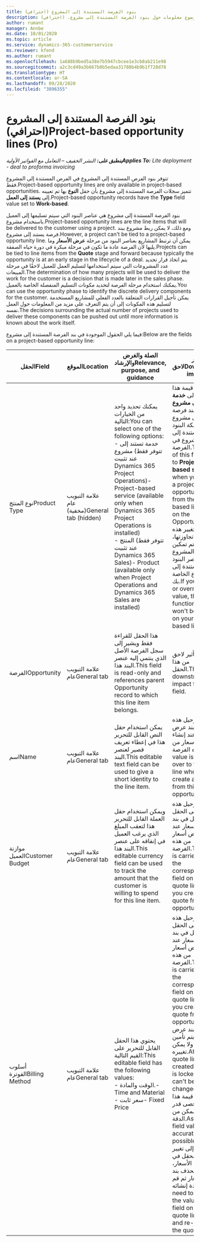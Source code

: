 ```yaml
---
title: بنود الفرصة المستندة إلى المشروع (احترافي)
description: يقدم هذا الموضوع معلومات حول بنود الفرصة المستندة إلى مشروع. (احترافي)
author: rumant
manager: Annbe
ms.date: 10/01/2020
ms.topic: article
ms.service: dynamics-365-customerservice
ms.reviewer: kfend
ms.author: rumant
ms.openlocfilehash: 1a688b9bed5a38e7b5947cbcee1e3cb8ab211e98
ms.sourcegitcommit: a2c3cd49a3b667b8b5edaa31788b4b9b1f728d78
ms.translationtype: HT
ms.contentlocale: ar-SA
ms.lasthandoff: 09/28/2020
ms.locfileid: "3896355"
---
```

# <a name="project-based-opportunity-lines-pro"></a><span data-ttu-id="9ef02-104">بنود الفرصة المستندة إلى المشروع (احترافي)</span><span class="sxs-lookup"><span data-stu-id="9ef02-104">Project-based opportunity lines (Pro)</span></span>

<span data-ttu-id="9ef02-105">_**ينطبق على:** النشر الخفيف – التعامل مع الفواتير الأولية_</span><span class="sxs-lookup"><span data-stu-id="9ef02-105">_**Applies To:** Lite deployment - deal to proforma invoicing_</span></span>

<span data-ttu-id="9ef02-106">تتوفر بنود الفرص المستندة إلى المشروع في الفرص المستندة إلى المشروع فقط.</span><span class="sxs-lookup"><span data-stu-id="9ef02-106">Project-based opportunity lines are only available in project-based opportunities.</span></span> <span data-ttu-id="9ef02-107">تتميز سجلات الفرصة المستندة إلى مشروع بأن حقل **النوع** بها تم تعيينه إلى **يستند إلى العمل**.</span><span class="sxs-lookup"><span data-stu-id="9ef02-107">Project-based opportunity records have the **Type** field value set to **Work-based**.</span></span>

<span data-ttu-id="9ef02-108">بنود الفرصة المستندة إلى مشروع هي عناصر البنود التي سيتم تسليمها إلى العميل باستخدام مشروع.</span><span class="sxs-lookup"><span data-stu-id="9ef02-108">Project-based opportunity lines are the line items that will be delivered to the customer using a project.</span></span> <span data-ttu-id="9ef02-109">ومع ذلك، لا يمكن ربط مشروع ببند فرصة يستند إلى مشروع.</span><span class="sxs-lookup"><span data-stu-id="9ef02-109">However, a project can't be tied to a project-based opportunity line.</span></span> <span data-ttu-id="9ef02-110">يمكن أن ترتبط المشاريع بعناصر البنود من مرحلة **عرض الأسعار** وما يليها لأن الفرصة عادة ما تكون في مرحلة مبكرة في دورة حياه الصفقة.</span><span class="sxs-lookup"><span data-stu-id="9ef02-110">Projects can be tied to line items from the **Quote** stage and forward because typically the opportunity is at an early stage in the lifecycle of a deal.</span></span> <span data-ttu-id="9ef02-111">يتم اتخاذ قرار تحديد عدد المشروعات التي سيتم استخدامها لتسليم العمل للعميل لاحقًا في مرحلة المبيعات.</span><span class="sxs-lookup"><span data-stu-id="9ef02-111">The determination of how many projects will be used to deliver the work for the customer is a decision that is made later in the sales phase.</span></span> <span data-ttu-id="9ef02-112">يمكنك استخدام مرحلة الفرصة لتحديد مكونات التسليم المنفصلة الخاصة بالعميل.</span><span class="sxs-lookup"><span data-stu-id="9ef02-112">You can use the opportunity phase to identify the discrete delivery components for the customer.</span></span> <span data-ttu-id="9ef02-113">يمكن تأجيل القرارات المتعلقة بالعدد الفعلي للمشاريع المستخدمة لتسليم هذه المكونات إلى أن يتم التعرف على مزيد من المعلومات حول العمل نفسه.</span><span class="sxs-lookup"><span data-stu-id="9ef02-113">The decisions surrounding the actual number of projects used to deliver these components can be pushed out until more information is known about the work itself.</span></span>

<span data-ttu-id="9ef02-114">فيما يلي الحقول الموجودة في بند الفرصة المستندة إلى مشروع:</span><span class="sxs-lookup"><span data-stu-id="9ef02-114">Below are the fields on a project-based opportunity line:</span></span>

| <span data-ttu-id="9ef02-115">**الحقل**</span><span class="sxs-lookup"><span data-stu-id="9ef02-115">**Field**</span></span> | <span data-ttu-id="9ef02-116">**الموقع**</span><span class="sxs-lookup"><span data-stu-id="9ef02-116">**Location**</span></span> | <span data-ttu-id="9ef02-117">**الصلة والغرض والإرشاد**</span><span class="sxs-lookup"><span data-stu-id="9ef02-117">**Relevance, purpose, and guidance**</span></span> | <span data-ttu-id="9ef02-118">**تأثير لاحق**</span><span class="sxs-lookup"><span data-stu-id="9ef02-118">**Downstream impact**</span></span> |
| --- | --- | --- | --- |
| <span data-ttu-id="9ef02-119">نوع المنتج</span><span class="sxs-lookup"><span data-stu-id="9ef02-119">Product Type</span></span> | <span data-ttu-id="9ef02-120">علامة التبويب عام (مخفية)</span><span class="sxs-lookup"><span data-stu-id="9ef02-120">General tab (hidden)</span></span> | <span data-ttu-id="9ef02-121">يمكنك تحديد واحد من الخيارات التالية:</span><span class="sxs-lookup"><span data-stu-id="9ef02-121">You can select one of the following options:</span></span></br><span data-ttu-id="9ef02-122">- خدمة تستند إلى مشروع (تتوفر فقط عند تثبيت Dynamics 365 Project Operations)</span><span class="sxs-lookup"><span data-stu-id="9ef02-122">- Project-based service (available only when Dynamics 365 Project Operations is installed)</span></span></br><span data-ttu-id="9ef02-123">- المنتج (تتوفر فقط عند تثبيت Dynamics 365 Sales)</span><span class="sxs-lookup"><span data-stu-id="9ef02-123">- Product (available only when Project Operations and Dynamics 365 Sales are installed)</span></span> | <span data-ttu-id="9ef02-124">يتم تعيين قيمة هذا الحقل إلى **خدمة تستند إلى مشروع** عند إنشاء بند فرصة تستند إلى مشروع من شبكة البنود المستندة إلى المشروع في الفرصة.</span><span class="sxs-lookup"><span data-stu-id="9ef02-124">The value of this field is set to **Project-based service** when you create a project-based opportunity line from the project-based lines grid on the Opportunity.</span></span> <br> <span data-ttu-id="9ef02-125">إذا قمت بتغيير هذه القيمة أو تجاوزتها، فلن يتم تمكين وظيفة المشروع على عناصر البنود المستندة إلى مشروع الخاصة بك.</span><span class="sxs-lookup"><span data-stu-id="9ef02-125">If you change or override this value, the project functionality won't be enabled on your project-based line items.</span></span> |
| <span data-ttu-id="9ef02-126">الفرصة</span><span class="sxs-lookup"><span data-stu-id="9ef02-126">Opportunity</span></span> | <span data-ttu-id="9ef02-127">علامة التبويب عام</span><span class="sxs-lookup"><span data-stu-id="9ef02-127">General tab</span></span> | <span data-ttu-id="9ef02-128">هذا الحقل للقراءة فقط ويشير إلى سجل الفرصة الأصل الذي ينتمي إليه عنصر البند هذا.</span><span class="sxs-lookup"><span data-stu-id="9ef02-128">This field is read-only and references parent Opportunity record to which this line item belongs.</span></span> | <span data-ttu-id="9ef02-129">لا يوجد تأثير لاحق من هذا الحقل.</span><span class="sxs-lookup"><span data-stu-id="9ef02-129">There is no downstream impact from this field.</span></span> |
| <span data-ttu-id="9ef02-130">اسم</span><span class="sxs-lookup"><span data-stu-id="9ef02-130">Name</span></span> | <span data-ttu-id="9ef02-131">علامة التبويب عام</span><span class="sxs-lookup"><span data-stu-id="9ef02-131">General tab</span></span> | <span data-ttu-id="9ef02-132">يمكن استخدام حقل النص القابل للتحرير هذا في إعطاء تعريف قصير لعنصر البند.</span><span class="sxs-lookup"><span data-stu-id="9ef02-132">This editable text field can be used to give a short identity to the line item.</span></span> | <span data-ttu-id="9ef02-133">يتم ترحيل هذه القيمة إلى بند عرض الأسعار عند إنشاء عرض أسعار من هذه الفرصة.</span><span class="sxs-lookup"><span data-stu-id="9ef02-133">This value is carried over to the quote line when you create a quote from this opportunity.</span></span> |
| <span data-ttu-id="9ef02-134">موازنة العميل</span><span class="sxs-lookup"><span data-stu-id="9ef02-134">Customer Budget</span></span> | <span data-ttu-id="9ef02-135">علامة التبويب عام</span><span class="sxs-lookup"><span data-stu-id="9ef02-135">General tab</span></span> | <span data-ttu-id="9ef02-136">ويمكن استخدام حقل العملة القابل للتحرير هذا لتعقب المبلغ الذي يرغب العميل في إنفاقه على عنصر البند هذا.</span><span class="sxs-lookup"><span data-stu-id="9ef02-136">This editable currency field can be used to track the amount that the customer is willing to spend for this line item.</span></span> | <span data-ttu-id="9ef02-137">يتم ترحيل هذه القيمة إلى الحقل المقابل في بند عرض الأسعار عند إنشاء عرض أسعار من هذه الفرصة.</span><span class="sxs-lookup"><span data-stu-id="9ef02-137">This value is carried over to the corresponding field on the quote line when you create a quote from this opportunity.</span></span> |
| <span data-ttu-id="9ef02-138">أسلوب الفوترة</span><span class="sxs-lookup"><span data-stu-id="9ef02-138">Billing Method</span></span> | <span data-ttu-id="9ef02-139">علامة التبويب عام</span><span class="sxs-lookup"><span data-stu-id="9ef02-139">General tab</span></span> | <span data-ttu-id="9ef02-140">يحتوي هذا الحقل القابل للتحرير على القيم التالية:</span><span class="sxs-lookup"><span data-stu-id="9ef02-140">This editable field has the following values:</span></span></br><span data-ttu-id="9ef02-141">- الوقت والمادة.</span><span class="sxs-lookup"><span data-stu-id="9ef02-141">- Time and Material</span></span></br><span data-ttu-id="9ef02-142">- سعر ثابت</span><span class="sxs-lookup"><span data-stu-id="9ef02-142">- Fixed Price</span></span> | <span data-ttu-id="9ef02-143">يتم ترحيل هذه القيمة إلى الحقل المقابل في بند عرض الأسعار عند إنشاء عرض أسعار من هذه الفرصة.</span><span class="sxs-lookup"><span data-stu-id="9ef02-143">This value is carried over to the corresponding field on the quote line when you create a quote from this opportunity.</span></span> <span data-ttu-id="9ef02-144">بعد إنشاء بند عرض الأسعار، يتم تأمين الحقل ولا يمكن تغييره.</span><span class="sxs-lookup"><span data-stu-id="9ef02-144">After the quote line is created, the field is locked and can't be changed.</span></span> <span data-ttu-id="9ef02-145">قم بتعيين قيمة هذا الحقل بأقصى قدر ممكن من الدقة.</span><span class="sxs-lookup"><span data-stu-id="9ef02-145">Assign this field value as accurately as possible.</span></span> <span data-ttu-id="9ef02-146">إذا كنت بحاجة إلى تغيير قيمة هذا الحقل في بند عرض الأسعار، فقم بحذف بند عرض الأسعار ثم قم بإعادة إنشائه.</span><span class="sxs-lookup"><span data-stu-id="9ef02-146">If you need to change the value of this field on the quote line, delete and re-create the quote line.</span></span> |
